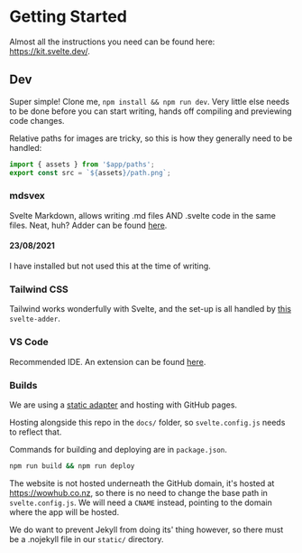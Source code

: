 # Getting Started

Almost all the instructions you need can be found here: https://kit.svelte.dev/.

## Dev

Super simple! Clone me, `npm install && npm run dev`. Very little else needs to be done before you can start writing, hands off compiling and previewing code changes.

Relative paths for images are tricky, so this is how they generally need to be handled:

```ts
import { assets } from '$app/paths';
export const src = `${assets}/path.png`;
```

### mdsvex

Svelte Markdown, allows writing .md files AND .svelte code in the same files. Neat, huh? Adder can be found [here](https://github.com/svelte-add/mdsvex).

#### 23/08/2021

I have installed but not used this at the time of writing.

### Tailwind CSS

Tailwind works wonderfully with Svelte, and the set-up is all handled by [this](https://github.com/svelte-add/tailwindcss) `svelte-adder`.

### VS Code

Recommended IDE. An extension can be found [here](https://marketplace.visualstudio.com/items?itemName=svelte.svelte-vscode).

### Builds

We are using a [static adapter](https://github.com/sveltejs/kit/tree/master/packages/adapter-static) and hosting with GitHub pages.

Hosting alongside this repo in the `docs/` folder, so `svelte.config.js` needs to reflect that.

Commands for building and deploying are in `package.json`.

```sh
npm run build && npm run deploy
```

The website is not hosted underneath the GitHub domain, it's hosted at https://wowhub.co.nz, so there is no need to change the base path in `svelte.config.js`. We will need a `CNAME` instead, pointing to the domain where the app will be hosted.

We do want to prevent Jekyll from doing its' thing however, so there must be a .nojekyll file in our `static/` directory.
